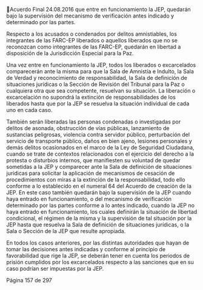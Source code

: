 Acuerdo Final 
24.08.2016 
que  entre  en  funcionamiento  la  JEP,  quedarán  bajo  la  supervisión  del  mecanismo  de 
verificación antes indicado y determinado por las partes. 
 
Respecto a los acusados o condenados por delitos amnistiables, los integrantes de las FARC-EP liberados 
o  aquellos  liberados  que  no  se  reconozcan  como  integrantes  de  las  FARC-EP,  quedarán  en  libertad  a 
disposición  de la Jurisdicción Especial para la Paz.  
 
Una vez entre en funcionamiento la JEP, todos los liberados o excarcelados comparecerán ante la misma 
para que la Sala de Amnistía e Indulto, la Sala de Verdad y reconocimiento de responsabilidad, la Sala de 
definición de situaciones jurídicas o la Sección de Revisión del Tribunal para la Paz o cualquiera otra que 
sea  competente,  resuelvan  su  situación.  La  liberación  o  excarcelación  no  supondrá  la  extinción  de 
responsabilidades de los liberados hasta que por la JEP se resuelva la situación individual de cada uno en 
cada caso.  
 
También serán liberadas las personas condenadas o investigadas por delitos de asonada, obstrucción de 
vías  públicas,  lanzamiento  de  sustancias  peligrosas,  violencia  contra  servidor  público,  perturbación  del 
servicio de transporte público, daños en bien ajeno, lesiones personales y demás delitos ocasionados en 
el marco de la Ley de Seguridad Ciudadana, cuando se trate de contextos relacionados con el ejercicio del 
derecho a la protesta o disturbios internos, que manifiesten su voluntad de quedar sometidas a la JEP y 
comparecer ante la Sala de definición de situaciones jurídicas para solicitar la aplicación de mecanismos 
de cesación de procedimientos con miras a la extinción de la responsabilidad, todo ello conforme a lo 
establecido en el numeral 64 del Acuerdo de creación de la JEP. En este caso también quedarán bajo la 
supervisión  de  la  JEP  cuando  haya  entrado  en  funcionamiento,  o  del  mecanismo  de  verificación 
determinado  por  las  partes  conforme  a  lo  antes  indicado,  cuando  la  JEP  no  haya  entrado  en 
funcionamiento,  los  cuales  definirán  la  situación  de  libertad  condicional,  el  régimen  de  la  misma  y  la 
supervisión de tal situación por la JEP hasta que resuelva la Sala de definición de situaciones jurídicas, o 
la Sala o Sección de la JEP que resulte apropiada. 
 
En  todos  los  casos  anteriores,  por  las  distintas  autoridades  que  hayan  de  tomar  las  decisiones  antes 
indicadas y conforme al principio de favorabilidad que rige la JEP, se deberán tener en cuenta los periodos 
de prisión cumplidos por los excarcelados respecto a las sanciones que en su caso podrían ser impuestas 
por la JEP. 
 
 

Página 157 de 297 
 

